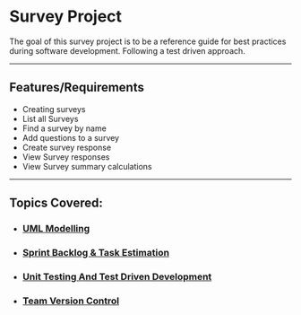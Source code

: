 # Survey Project

The goal of this survey project is to be a reference guide for best practices during software development.
Following a test driven approach.

---

## Features/Requirements

- Creating surveys
- List all Surveys
- Find a survey by name
- Add questions to a survey
- Create survey response
- View Survey responses
- View Survey summary calculations

---

## **Topics Covered:**

- ### [UML Modelling](documentation/UMLModelling.md)

- ### [Sprint Backlog & Task Estimation](documentation/SprintBacklogAndTaskEstimation.md)
- ### [Unit Testing And Test Driven Development](documentation/UnitTestingAndTestDrivenDevelopment.md)
- ### [Team Version Control](documentation/TeamVersionControl.md)
